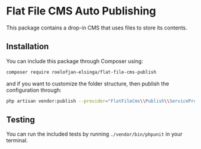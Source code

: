 # Flat File CMS Auto Publishing

This package contains a drop-in CMS that uses files to store its contents.

## Installation

You can include this package through Composer using:

```bash
composer require roelofjan-elsinga/flat-file-cms-publish
```

and if you want to customize the folder structure, then publish the configuration through:

```bash
php artisan vendor:publish --provider="FlatFileCms\\Publish\\ServiceProvider"
```

## Testing

You can run the included tests by running ``./vendor/bin/phpunit`` in your terminal.